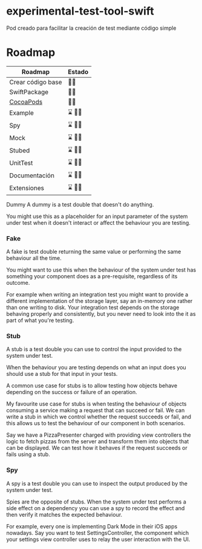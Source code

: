 # experimental-test-tool-swift
Pod creado para facilitar la creación de test mediante código simple



# Roadmap

| Roadmap | Estado |
| ------------- | ------------- |
| Crear código base | 👨‍💻 |
| SwiftPackage | 👨‍💻 |
| [CocoaPods](https://cocoapods.org) | 👨‍💻 |
| Example | ⌛ 👨‍💻|
| Spy | ⌛ 👨‍💻|
| Mock | ⌛ 👨‍💻|
| Stubed | ⌛ 👨‍💻|
| UnitTest | ⌛ 👨‍💻|
| Documentación  | ⌛  👨‍💻|
| Extensiones  | ⌛  👨‍💻|


Dummy
A dummy is a test double that doesn't do anything.

You might use this as a placeholder for an input parameter of the system under test when it doesn't interact or affect the behaviour you are testing.



### Fake
A fake is test double returning the same value or performing the same behaviour all the time.

You might want to use this when the behaviour of the system under test has something your component does as a pre-requisite, regardless of its outcome.

For example when writing an integration test you might want to provide a different implementation of the storage layer, say an in-memory one rather than one writing to disk. Your integration test depends on the storage behaving properly and consistently, but you never need to look into the it as part of what you're testing.


### Stub
A stub is a test double you can use to control the input provided to the system under test.

When the behaviour you are testing depends on what an input does you should use a stub for that input in your tests.

A common use case for stubs is to allow testing how objects behave depending on the success or failure of an operation.

My favourite use case for stubs is when testing the behaviour of objects consuming a service making a request that can succeed or fail. We can write a stub in which we control whether the request succeeds or fail, and this allows us to test the behaviour of our component in both scenarios.

Say we have a PizzaPresenter charged with providing view controllers the logic to fetch pizzas from the server and transform them into objects that can be displayed. We can test how it behaves if the request succeeds or fails using a stub.

### Spy
A spy is a test double you can use to inspect the output produced by the system under test.

Spies are the opposite of stubs. When the system under test performs a side effect on a dependency you can use a spy to record the effect and then verify it matches the expected behaviour.

For example, every one is implementing Dark Mode in their iOS apps nowadays. Say you want to test SettingsController, the component which your settings view controller uses to relay the user interaction with the UI.
